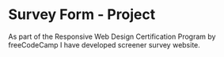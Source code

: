 # Survey Form - Project

As part of the Responsive Web Design Certification Program by freeCodeCamp I have developed screener survey website.